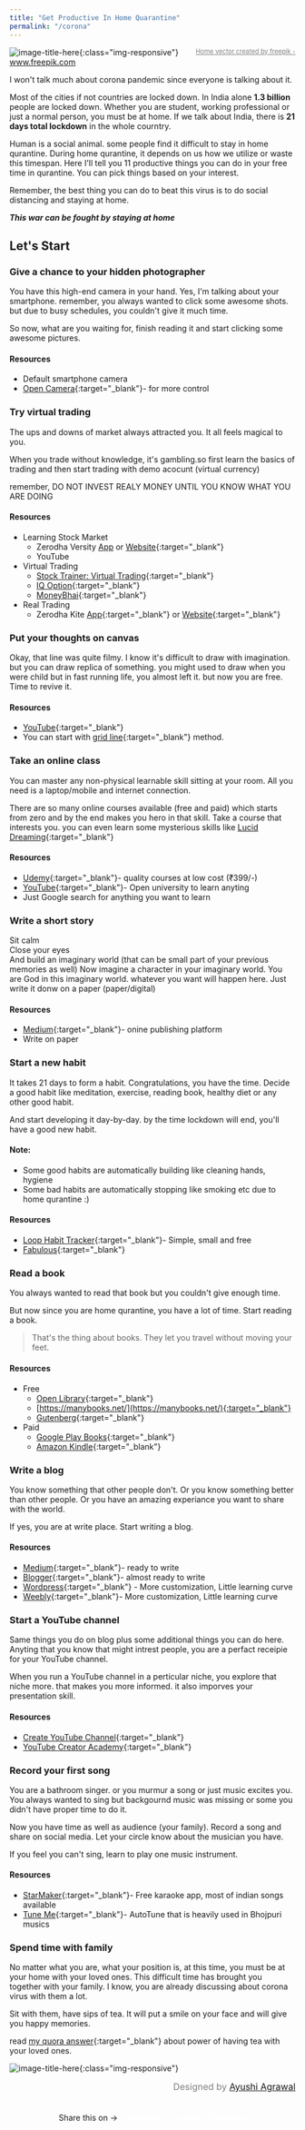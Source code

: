 ```yaml
---
title: "Get Productive In Home Quarantine"
permalink: "/corona"
---
```


![image-title-here](/blog/assets/images/HomeQurantine.PNG){:class="img-responsive"}
<a href="https://www.freepik.com/free-photos-vectors/home"  style="color: gray; font-size: .7rem; float: right;">Home vector created by freepik - www.freepik.com</a>

I won't talk much about corona pandemic since everyone is talking about it.

Most of the cities if not countries are locked down. In India alone **1.3 billion** people are locked down. Whether you are student, working professional or just a normal person, you must be at home. If we talk about India, there is **21 days total lockdown** in the whole courntry.

Human is a social animal. some people find it difficult to stay in home qurantine.
During home qurantine, it depends on us how we utilize or waste this timespan.
Here I'll tell you 11 productive things you can do in your free time in qurantine. You can pick things based on your interest.

Remember, the best thing you can do to beat this virus is to do social distancing and staying at home.

_**This war can be fought by staying at home**_

## Let's Start

### Give a chance to your hidden photographer

You have this high-end camera in your hand. Yes, I'm talking about your smartphone. remember, you always wanted to click some awesome shots. but due to busy schedules, you couldn't give it much time.

So now, what are you waiting for, finish reading it and start clicking some awesome pictures.

#### Resources
* Default smartphone camera
* [Open Camera](https://play.google.com/store/apps/details?id=net.sourceforge.opencamera){:target="_blank"}- for more control


### Try virtual trading

The ups and downs of market always attracted you. It all feels magical to you. 

When you trade without knowledge, it's gambling.so first learn the basics of trading and then start trading with demo acocunt (virtual currency)

remember, DO NOT INVEST REALY MONEY UNTIL YOU KNOW WHAT YOU ARE DOING

#### Resources
* Learning Stock Market
  * Zerodha Versity [App](https://play.google.com/store/apps/details?id=com.zerodha.varsity) or [Website](https://zerodha.com/varsity/){:target="_blank"}
  * YouTube
* Virtual Trading
  * [Stock Trainer: Virtual Trading](https://play.google.com/store/apps/details?id=com.alifesoftware.stocktrainer){:target="_blank"}
  * [IQ Option](https://play.google.com/store/apps/details?id=com.iqoption){:target="_blank"}
  * [MoneyBhai](http://moneybhai.moneycontrol.com/){:target="_blank"}
* Real Trading
  * Zerodha Kite [App](https://play.google.com/store/apps/details?id=com.zerodha.kite3){:target="_blank"} or [Website](https://kite.zerodha.com/){:target="_blank"}

### Put your thoughts on canvas

Okay, that line was quite filmy. I know it's difficult to draw with imagination. but you can draw replica of something. you might used to draw when you were child but in fast running life, you almost left it. but now you are free. Time to revive it.

#### Resources
* [YouTube](https://www.youtube.com/results?search_query=drawing+tutorial/){:target="_blank"}
* You can start with [grid line](https://www.liveabout.com/grid-drawing-overview-1123090){:target="_blank"} method.


### Take an online class

You can master any non-physical learnable skill sitting at your room. All you need is a laptop/mobile and internet connection.


There are so many online courses available (free and paid) which starts from zero and by the end makes you hero in that skill. Take a course that interests you. you can even learn some mysterious skills like [Lucid Dreaming](https://www.udemy.com/topic/lucid-dreaming/){:target="_blank"}

#### Resources
* [Udemy](https://www.udemy.com/){:target="_blank"}- quality courses at low cost (₹399/-)
* [YouTube](https://www.youtube.com/){:target="_blank"}- Open university to learn anyting
* Just Google search for anything you want to learn


### Write a short story

Sit calm<br>
Close your eyes<br>
And build an imaginary world (that can be small part of your previous memories as well)
Now imagine a character in your imaginary world.
You are God in this imaginary world. whatever you want will happen here.
Just write it donw on a paper (paper/digital)

#### Resources
* [Medium](https://medium.com/){:target="_blank"}- onine publishing platform
* Write on paper


### Start a new habit

It takes 21 days to form a habit. Congratulations, you have the time. 
Decide a good habit like meditation, exercise, reading book, healthy diet or any other good habit.

And start developing it day-by-day. 
by the time lockdown will end, you'll have a good new habit.

#### Note: 
* Some good habits are automatically building like cleaning hands, hygiene
* Some bad habits are automatically stopping like smoking etc due to home qurantine :)

#### Resources
* [Loop Habit Tracker](https://play.google.com/store/apps/details?id=org.isoron.uhabits){:target="_blank"}- Simple, small and free
* [Fabulous](https://play.google.com/store/apps/details?id=co.thefabulous.app){:target="_blank"}

### Read a book

You always wanted to read that book but you couldn't give enough time.

But now since you are home qurantine, you have a lot of time. Start reading a book. 
> That's the thing about books. They let you travel without moving your feet.

#### Resources
* Free
  * [Open Library](https://openlibrary.org/){:target="_blank"}
  * [https://manybooks.net/](https://manybooks.net/){:target="_blank"}
  * [Gutenberg](http://www.gutenberg.org/wiki/Main_Page){:target="_blank"}
* Paid
  * [Google Play Books](https://play.google.com/store/apps/details?id=com.google.android.apps.books){:target="_blank"}
  * [Amazon Kindle](https://play.google.com/store/apps/details?id=com.amazon.kindle){:target="_blank"}

### Write a blog

You know something that other people don't. 
Or you know something better than other people.
Or you have an amazing experiance you want to share with the world.

If yes, you are at write place.
Start writing a blog.

#### Resources
* [Medium](https://medium.com/){:target="_blank"}- ready to write
* [Blogger](https://www.blogger.com/){:target="_blank"}- almost ready to write
* [Wordpress](https://wordpress.com/){:target="_blank"} - More customization, Little learning curve
* [Weebly](https://www.weebly.com/){:target="_blank"}- More customization, Little learning curve


### Start a YouTube channel

Same things you do on blog plus some additional things you can do here. Anyting that you know that might intrest people, you are a perfact receipie for your YouTube channel.

When you run a YouTube channel in a perticular niche, you explore that niche more. that makes you more informed. it also imporves your presentation skill.

#### Resources
* [Create YouTube Channel](https://www.youtube.com/create_channel){:target="_blank"}
* [YouTube Creator Academy](https://creatoracademy.youtube.com/page/home){:target="_blank"}


### Record your first song

You are a bathroom singer. or you murmur a song or just music excites you. You always wanted to sing but backgournd music was missing or some you didn't have proper time to do it.

Now you have time as well as audience (your family).
Record a song and share on social media.
Let your circle know about the musician you have.

If you feel you can't sing, learn to play one music instrument.

#### Resources
* [StarMaker](https://play.google.com/store/apps/details?id=com.starmakerinteractive.starmaker){:target="_blank"}- Free karaoke app, most of indian songs available
* [Tune Me](https://play.google.com/store/apps/details?id=com.tuneme.tuneme){:target="_blank"}- AutoTune that is heavily used in Bhojpuri musics

### Spend time with family

No matter what you are, what your position is, at this time, you must be at your home with your loved ones. This difficult time has brought you together with your family. I know, you are already discussing about corona virus with them a lot. 

Sit with them, have sips of tea. It will put a smile on your face and will give you happy memories.

read [my quora answer](https://qr.ae/pNvnU3){:target="_blank"} about power of having tea with your loved ones.

![image-title-here](/blog/assets/images/stay-home-stay-safe.jpg){:class="img-responsive"}
<div style="color: gray; font-size: 1rem; float: right;">Designed by <a href="https://www.instagram.com/ayushidesigner/">Ayushi Agrawal</a></div>

<br><br>
<style>
.share-page {
    text-align: center;
    background: $secondary-color;
    color: $light-color;
    padding: 8px 15px;
    border-radius: 5px;
    margin: 1.5 * $spacing-unit 0;

    a {
        font-weight: 700;
        color: #fff;
        margin-left: 10px;

        &:hover {
            border-bottom: 1px dashed #fff;
        }
    }
}
</style>
<div class="share-page">
    Share this on &rarr;
    <a href="https://www.google.com/search?q=whatsapp%3A%2F%2Fsend%3Ftext%3DGetting+bored+in+Home+Qurantine.+Do+these+11+productive+things.+and+**Stay+Home%2C+Stay+Safe**+https%3A%2F%2Fshivampip.github.io%2Fblog%2Fcorona)" rel="nofollow" target="_blank" title="Share on Whatsapp">Whatsapp</a>
    <a href="https://twitter.com/intent/tweet?text={{ page.title }}&url={{ site.url }}{{ page.url }}&via={{ site.twitter_username }}&related={{ site.twitter_username }}" rel="nofollow" target="_blank" title="Share on Twitter">Twitter</a>
    <a href="https://facebook.com/sharer.php?u={{ site.url }}{{ page.url }}" rel="nofollow" target="_blank" title="Share on Facebook">Facebook</a>
</div>



<!-- whatsapp://send?text=Getting bored in Home Qurantine. Do these 11 productive things. and 
**Stay Home, Stay Safe**

https://shivampip.github.io/blog/corona

https://www.google.com/search?q=whatsapp%3A%2F%2Fsend%3Ftext%3DGetting+bored+in+Home+Qurantine.+Do+these+11+productive+things.+and+**Stay+Home%2C+Stay+Safe**+https%3A%2F%2Fshivampip.github.io%2Fblog%2Fcorona -->